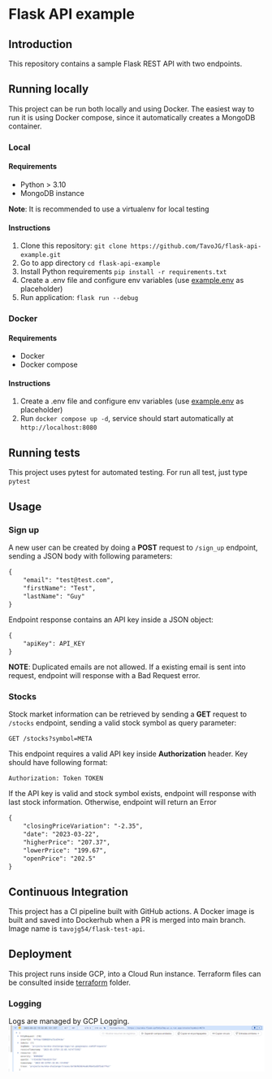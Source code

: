 # Flask API example

## Introduction

This repository contains a sample Flask REST API with two endpoints.

## Running locally

This project can be run both locally and using Docker. The easiest way to run it is using Docker compose, since it automatically creates a MongoDB container.

### Local

#### Requirements

- Python > 3.10
- MongoDB instance

**Note**: It is recommended to use a virtualenv for local testing

#### Instructions

1. Clone this repository: `git clone https://github.com/TavoJG/flask-api-example.git`
2. Go to app directory `cd flask-api-example`
3. Install Python requirements `pip install -r requirements.txt`
4. Create a .env file and configure env variables (use [example.env](./example.env) as placeholder)
5. Run application: `flask run --debug`

### Docker

#### Requirements

- Docker
- Docker compose

#### Instructions

1. Create a .env file and configure env variables (use [example.env](./example.env) as placeholder)
2. Run `docker compose up -d`, service should start automatically at `http://localhost:8080`

## Running tests

This project uses pytest for automated testing. For run all test, just type `pytest`

## Usage

### Sign up

A new user can be created by doing a **POST** request to `/sign_up` endpoint, sending a JSON body with following parameters:

```
{
    "email": "test@test.com",
    "firstName": "Test",
    "lastName": "Guy"
}
```

Endpoint response contains an API key inside a JSON object:

```
{
    "apiKey": API_KEY
}
```

**NOTE**: Duplicated emails are not allowed. If a existing email is sent into request, endpoint will response with a Bad Request error.

### Stocks

Stock market information can be retrieved by sending a **GET** request to `/stocks` endpoint, sending a valid stock symbol as query parameter:

```
GET /stocks?symbol=META
```

This endpoint requires a valid API key inside **Authorization** header. Key should have following format:

```
Authorization: Token TOKEN
```

If the API key is valid and stock symbol exists, endpoint will response with last stock information. Otherwise, endpoint will return an Error

```
{
    "closingPriceVariation": "-2.35",
    "date": "2023-03-22",
    "higherPrice": "207.37",
    "lowerPrice": "199.67",
    "openPrice": "202.5"
}

```

## Continuous Integration

This project has a CI pipeline built with GitHub actions. A Docker image is built and saved into Dockerhub when a PR is merged into main branch. Image name is `tavojg54/flask-test-api`.

## Deployment

This project runs inside GCP, into a Cloud Run instance. Terraform files can be consulted inside [terraform](./terraform/) folder.

### Logging

Logs are managed by GCP Logging.
![Gcp Logs](./docs/gcp_logs.png)
